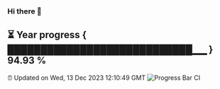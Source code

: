 ### Hi there 👋
⏳ Year progress { ████████████████████████████▁▁ } 94.93 %
---
⏰ Updated on Wed, 13 Dec 2023 12:10:49 GMT
![Progress Bar CI](https://github.com/Moyi321/Moyi321/workflows/Progress%20Bar%20CI/badge.svg)
